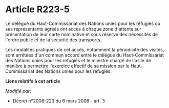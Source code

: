 # Article R223-5

Le délégué du Haut-Commissariat des Nations unies pour les réfugiés ou ses représentants agréés ont accès à chaque zone
d'attente sur présentation de leur carte nominative et sous réserve des nécessités de l'ordre public et de la sécurité des
transports. 

Les modalités pratiques de cet accès, notamment la périodicité des visites, sont arrêtées d'un commun accord entre le délégué
du Haut-Commissariat des Nations unies pour les réfugiés et le    ministre chargé de l'asile  de manière à permettre
l'exercice effectif de sa mission par le Haut-Commissariat des Nations unies pour les réfugiés.

**Liens relatifs à cet article**

_Modifié par_:

  - Décret n°2008-223 du 6 mars 2008 - art. 3

